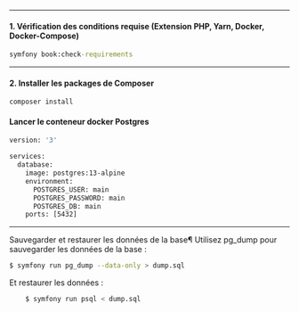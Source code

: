 ----------
#### 1. Vérification des conditions requise (Extension PHP, Yarn, Docker, Docker-Compose)


```cmd
symfony book:check-requirements
```
----------------
#### 2. Installer les packages de Composer

```composer log
composer install
```

#### Lancer le conteneur docker Postgres
```dockerfile
version: '3'

services:
  database:
    image: postgres:13-alpine
    environment:
      POSTGRES_USER: main
      POSTGRES_PASSWORD: main
      POSTGRES_DB: main
    ports: [5432]
```

--------------------    
Sauvegarder et restaurer les données de la base¶
Utilisez pg_dump pour sauvegarder les données de la base :


```bash
$ symfony run pg_dump --data-only > dump.sql
```

Et restaurer les données :

```bash
    $ symfony run psql < dump.sql
```
